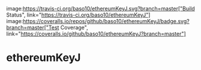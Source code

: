 image:https://travis-ci.org/baso10/ethereumKeyJ.svg?branch=master["Build Status", link="https://travis-ci.org/baso10/ethereumKeyJ"]
image:https://coveralls.io/repos/github/baso10/ethereumKeyJ/badge.svg?branch=master["Test Coverage", link="https://coveralls.io/github/baso10/ethereumKeyJ?branch=master"]

# ethereumKeyJ
